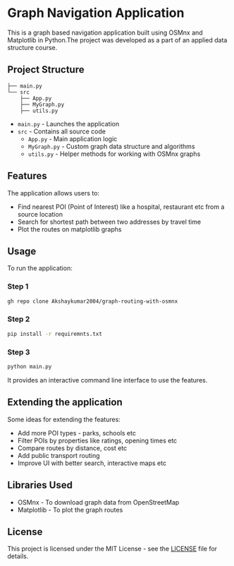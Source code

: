# Graph Navigation Application

This is a graph based navigation application built using OSMnx and Matplotlib in Python.The project was developed as a part of an applied data structure course.

## Project Structure

```
├── main.py
└── src
    ├── App.py
    ├── MyGraph.py
    ├── utils.py
```

- `main.py` - Launches the application  
- `src` - Contains all source code
  - `App.py` - Main application logic
  - `MyGraph.py` - Custom graph data structure and algorithms
  - `utils.py` - Helper methods for working with OSMnx graphs

## Features  

The application allows users to:

- Find nearest POI (Point of Interest) like a hospital, restaurant etc from a source location
- Search for shortest path between two addresses by travel time 
- Plot the routes on matplotlib graphs

## Usage

To run the application:
### Step 1
```bash
gh repo clone Akshaykumar2004/graph-routing-with-osmnx
```

### Step 2
```bash
pip install -r requiremnts.txt
```
### Step 3
```bash
python main.py
```


It provides an interactive command line interface to use the features.

## Extending the application

Some ideas for extending the features:  

- Add more POI types - parks, schools etc  
- Filter POIs by properties like ratings, opening times etc   
- Compare routes by distance, cost etc    
- Add public transport routing
- Improve UI with better search, interactive maps etc  

## Libraries Used

- OSMnx - To download graph data from OpenStreetMap  
- Matplotlib - To plot the graph routes


## License

This project is licensed under the MIT License - see the [LICENSE](LICENSE) file for details. 


